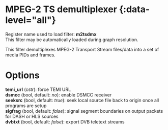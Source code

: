 <!-- automatically generated - do not edit, patch gpac/applications/gpac/gpac.c -->

# MPEG-2 TS demultiplexer  {:data-level="all"}  
  
Register name used to load filter: __m2tsdmx__  
This filter may be automatically loaded during graph resolution.  
  
This filter demultiplexes MPEG-2 Transport Stream files/data into a set of media PIDs and frames.  
  

# Options    
  
<a id="temi_url">__temi_url__</a> (cstr): force TEMI URL  
<a id="dsmcc">__dsmcc__</a> (bool, default: _no_): enable DSMCC receiver  
<a id="seeksrc">__seeksrc__</a> (bool, default: _true_): seek local source file back to origin once all programs are setup  
<a id="sigfrag">__sigfrag__</a> (bool, default: _false_): signal segment boundaries on output packets for DASH or HLS sources  
<a id="dvbtxt">__dvbtxt__</a> (bool, default: _false_): export DVB teletext streams  
  
